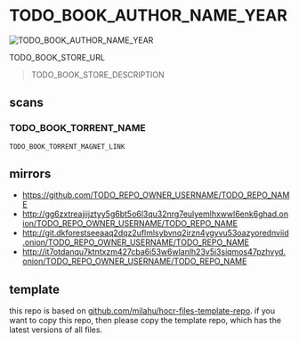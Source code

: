 # TODO_BOOK_AUTHOR_NAME_YEAR

![TODO_BOOK_AUTHOR_NAME_YEAR](cover.avif)

TODO_BOOK_STORE_URL

<blockquote>

TODO_BOOK_STORE_DESCRIPTION

</blockquote>

## scans

### TODO_BOOK_TORRENT_NAME

```
TODO_BOOK_TORRENT_MAGNET_LINK
```

## mirrors

- https://github.com/TODO_REPO_OWNER_USERNAME/TODO_REPO_NAME
- http://gg6zxtreajiijztyy5g6bt5o6l3qu32nrg7eulyemlhxwwl6enk6ghad.onion/TODO_REPO_OWNER_USERNAME/TODO_REPO_NAME
- http://git.dkforestseeaaq2dqz2uflmlsybvnq2irzn4ygyvu53oazyorednviid.onion/TODO_REPO_OWNER_USERNAME/TODO_REPO_NAME
- http://it7otdanqu7ktntxzm427cba6i53w6wlanlh23v5i3siqmos47pzhvyd.onion/TODO_REPO_OWNER_USERNAME/TODO_REPO_NAME



## template

this repo is based on
[github.com/milahu/hocr-files-template-repo](https://github.com/milahu/hocr-files-template-repo).
if you want to copy this repo,
then please copy the template repo,
which has the latest versions of all files.
